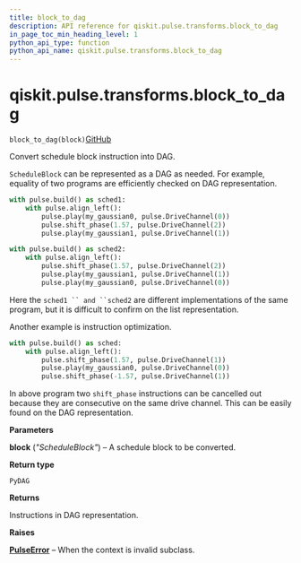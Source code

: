 ```yaml
---
title: block_to_dag
description: API reference for qiskit.pulse.transforms.block_to_dag
in_page_toc_min_heading_level: 1
python_api_type: function
python_api_name: qiskit.pulse.transforms.block_to_dag
---
```


# qiskit.pulse.transforms.block\_to\_dag

<span id="qiskit.pulse.transforms.block_to_dag" />

`block_to_dag(block)`[GitHub](https://github.com/qiskit/qiskit/tree/stable/0.22/qiskit/pulse/transforms/dag.py "view source code")

Convert schedule block instruction into DAG.

`ScheduleBlock` can be represented as a DAG as needed. For example, equality of two programs are efficiently checked on DAG representation.

```python
with pulse.build() as sched1:
    with pulse.align_left():
        pulse.play(my_gaussian0, pulse.DriveChannel(0))
        pulse.shift_phase(1.57, pulse.DriveChannel(2))
        pulse.play(my_gaussian1, pulse.DriveChannel(1))

with pulse.build() as sched2:
    with pulse.align_left():
        pulse.shift_phase(1.57, pulse.DriveChannel(2))
        pulse.play(my_gaussian1, pulse.DriveChannel(1))
        pulse.play(my_gaussian0, pulse.DriveChannel(0))
```

Here the `sched1 `` and ``sched2` are different implementations of the same program, but it is difficult to confirm on the list representation.

Another example is instruction optimization.

```python
with pulse.build() as sched:
    with pulse.align_left():
        pulse.shift_phase(1.57, pulse.DriveChannel(1))
        pulse.play(my_gaussian0, pulse.DriveChannel(0))
        pulse.shift_phase(-1.57, pulse.DriveChannel(1))
```

In above program two `shift_phase` instructions can be cancelled out because they are consecutive on the same drive channel. This can be easily found on the DAG representation.

**Parameters**

**block** (*"ScheduleBlock"*) – A schedule block to be converted.

**Return type**

`PyDAG`

**Returns**

Instructions in DAG representation.

**Raises**

[**PulseError**](pulse#qiskit.pulse.PulseError "qiskit.pulse.PulseError") – When the context is invalid subclass.

